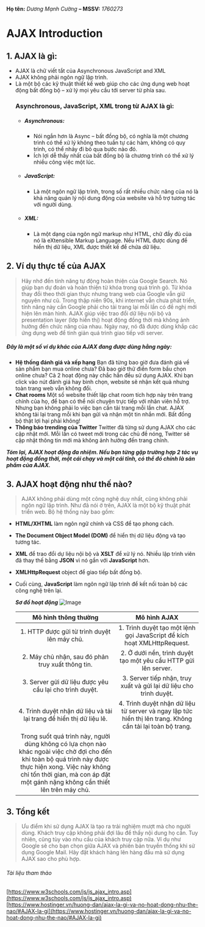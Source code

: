 **Họ tên:** _Dương Mạnh Cường_ **– MSSV:** _1760273_

# AJAX Introduction

## 1. AJAX là gì:
* AJAX là chữ viết tắt của Asynchronous JavaScript and XML
* AJAX không phải ngôn ngữ lập trình.
* Là một bộ các kỹ thuật thiết kế web giúp cho các ứng dụng web hoạt động bất đồng bộ – xử lý mọi yêu cầu tới server từ phía sau.
  ### Asynchronous, JavaScript, XML trong từ AJAX là gì:
  * ##### Asynchronous:
    - Nói ngắn hơn là Async – bất đồng bộ, có nghĩa là một chương trình có thể xử lý không theo tuần tự các hàm, không có quy trình, có thể nhảy đi bỏ qua bước nào đó.
    - Ích lợi dễ thấy nhất của bất đồng bộ là chương trình có thể xử lý nhiều công việc một lúc.
  * ##### JavaScript:
    - Là một ngôn ngữ lập trình, trong số rất nhiều chức năng của nó là khả năng quản lý nội dung động của website và hỗ trợ tương tác với người dùng.
  * ##### XML:
    - Là một dạng của ngôn ngữ markup như HTML, chữ đầy đủ của nó là eXtensible Markup Language. Nếu HTML được dùng để hiển thị dữ liệu, XML được thiết kế để chứa dữ liệu.

## 2. Ví dụ thực tế của AJAX
>Hãy nhớ đến tính năng tự động hoàn thiện của Google Search. Nó giúp bạn dự đoán và hoàn thiện từ khóa trong quá trình gõ. Từ khóa thay đổi theo thời gian thực nhưng trang web của Google vẫn giữ nguyên như cũ.  Trong thập niên 90s, khi internet vẫn chưa phát triển, tính năng này cần Google phải cho tải trang lại mỗi lần có đề nghị mới hiện lên màn hình. AJAX giúp việc trao đổi dữ liệu nội bộ và presentation layer (lớp hiển thị) hoạt động đồng thời mà không ảnh hưởng đến chức năng của nhau. Ngày nay, nó đã được dùng khắp các ứng dụng web để tinh giản quá trình giao tiếp với server.

##### _**Đây là một số ví dụ khác của AJAX đang được dùng hằng ngày:**_
* **Hệ thống đánh giá và xếp hạng**
  Bạn đã từng bao giờ đưa đánh giá về sản phẩm bạn mua online chưa? Đã bao giờ thử điền form bầu chọn online chưa? Cả 2 hoạt động này chắc hẳn đều sử dụng AJAX. Khi bạn click vào nút đánh giá hay bình chọn, website sẽ nhận kết quả nhưng toàn trang web vẫn không đổi.
* **Chat rooms**
  Một số website thiết lập chat room tích hợp này trên trang chính của họ, để bạn có thể nói chuyện trực tiếp với nhân viên hỗ trợ. Nhưng bạn không phải lo việc bạn cần tải trang mỗi lần chat. AJAX không tải lại trang mỗi khi bạn gửi và nhận một tin nhắn mới. Bất đồng bộ thật lợi hại phải không!
* **Thông báo trending của Twitter**
  Twitter đã từng sử dụng AJAX cho các cập nhật mới. Mỗi lần có tweet mới trong các chủ đề nóng, Twitter sẽ cập nhật thông tin mới mà không ảnh hưởng đến trang chính.

_**Tóm lại, AJAX hoạt động đa nhiệm. Nếu bạn từng gặp trường hợp 2 tác vụ hoạt động đồng thời, một cái chạy và một cái tĩnh, có thể đó chính là sản phẩm của AJAX.**_

## 3. AJAX hoạt động như thế nào?
>AJAX không phải dùng một công nghệ duy nhất, cũng không phải ngôn ngữ lập trình. Như đã nói ở trên, AJAX là một bộ kỹ thuật phát triển web. Bộ hệ thống này bao gồm:
* **HTML/XHTML** làm ngôn ngữ chính và CSS để tạo phong cách.
* **The Document Object Model (DOM)** để hiển thị dữ liệu động và tạo tương tác.
* **XML** để trao đổi dự liệu nội bộ và **XSLT** để xử lý nó. Nhiều lập trình viên đã thay thế bằng **JSON** vì nó gần với **JavaScript** hơn.
* **XMLHttpRequest** object để giao tiếp bất đồng bộ.
* Cuối cùng, **JavaScript** làm ngôn ngữ lập trình để kết nối toàn bộ các công nghệ trên lại.

  _**Sơ đồ hoạt động**_ 
  ![Image](https://www.hostinger.vn/huong-dan/wp-content/uploads/sites/10/2019/05/so-do-hoat-dong-diagram-ajax-la-gi.jpg)
  
  | **Mô hình thông thường** | **Mô hình AJAX** |
  | :---: | :---: |
  | 1.	HTTP được gửi từ trình duyệt lên máy chủ. | 1.	Trình duyệt tạo một lệnh gọi JavaScript để kích hoạt XMLHttpRequest. |
  | 2.	Máy chủ nhận, sau đó phản truy xuất thông tin. | 2.	Ở dưới nền, trình duyệt tạo một yêu cầu HTTP gửi lên server. |
  | 3.	Server gửi dữ liệu được yêu cầu lại cho trình duyệt. | 3.	Server tiếp nhận, truy xuất và gửi lại dữ liệu cho trình duyệt. |
  | 4.	Trình duyệt nhận dữ liệu và tải lại trang để hiển thị dữ liệu lê. | 4.	Trình duyệt nhận dữ liệu từ server và ngay lập tức hiển thị lên trang. Không cần tải lại toàn bộ trang. |
  | Trong suốt quá trình này, người dùng không có lựa chọn nào khác ngoài việc chờ đợi cho đến khi toàn bộ quá trình này được thực hiện xong. Việc này không chỉ tốn thời gian, mà con áp đặt một gánh nặng không cần thiết lên trên máy chủ.||
  
   
## 3. Tổng kết
> Ưu điểm khi sử dụng AJAX là tạo ra trải nghiệm mượt mà cho người dùng. Khách truy cập không phải đợi lâu để thấy nội dung họ cần. Tuy nhiên, cũng tùy vào nhu cầu của khách truy cập nữa. Ví dụ như Google sẽ cho bạn chọn giữa AJAX và phiên bản truyền thống khi sử dụng Google Mail. Hãy đặt khách hàng lên hàng đầu mà sử dụng AJAX sao cho phù hợp.

   
###### _Tài liệu tham thảo_
[https://www.w3schools.com/js/js_ajax_intro.asp](https://www.w3schools.com/js/js_ajax_intro.asp)
[https://www.hostinger.vn/huong-dan/ajax-la-gi-va-no-hoat-dong-nhu-the-nao/#AJAX-la-gi](https://www.hostinger.vn/huong-dan/ajax-la-gi-va-no-hoat-dong-nhu-the-nao/#AJAX-la-gi)




    
    
